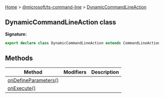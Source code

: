 [Home](./index) &gt; [@microsoft/ts-command-line](./ts-command-line.md) &gt; [DynamicCommandLineAction](./ts-command-line.dynamiccommandlineaction.md)

## DynamicCommandLineAction class


<b>Signature:</b>

```typescript
export declare class DynamicCommandLineAction extends CommandLineAction 
```

## Methods

|  Method | Modifiers | Description |
|  --- | --- | --- |
|  [onDefineParameters()](./ts-command-line.dynamiccommandlineaction.ondefineparameters.md) |  |  |
|  [onExecute()](./ts-command-line.dynamiccommandlineaction.onexecute.md) |  |  |

